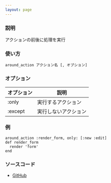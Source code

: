 ```yaml
---
layout: page
---
```

### 説明
アクションの前後に処理を実行

### 使い方
    around_action アクション名 [, オプション]

### オプション

オプション   | 説明
--------|-----------
:only   | 実行するアクション
:except | 実行しないアクション

### 例
    around_action :render_form, only: [:new :edit]
    def render_form
      render 'form'
    end

### ソースコード
* [GitHub](https://github.com/rails/rails/blob/f33d52c95217212cbacc8d5e44b5a8e3cdc6f5b3/actionpack/lib/abstract_controller/callbacks.rb#L175)